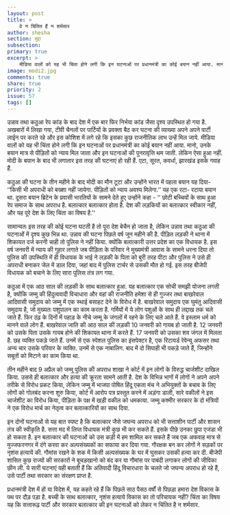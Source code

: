 ```yaml
---
layout: post
title: >
    वे न चिंतित हैं न शर्मसार
author: shesha
section: मुद्दा
subsection:
primary: true
excerpt: >
    मीडिया वालों को यह भी चिंता होने लगी कि इन घटनाओं पर प्रधानमंत्री का कोई बयान नहीं आया. मानो, उनके बयान मात्र से पीड़ितों को न्याय मिल जाता और इन घटनाओं की पुनरावृत्ति थम जाती. लेकिन ऐसा हुआ नहीं. मोदी के बयान के बाद भी लगातार इस तरह की घटनाएं हो रही हैं.
image: modi2.jpg
comments: true
share: true
priority: 2
issue: 57
tags: []
---
```


उन्नाव तथा कठुआ रेप कांड के बाद देश में एक बार फिर निर्भया कांड जैसा दृश्य उपस्थित हो गया है. अखबारों में लिखा गया, टीवी चैनलों पर पार्टियों के प्रवक्ता बैठ कर घटना की व्याख्या अपने अपने पार्टी लाईन पर करते रहे और इस कोशिश में लगे रहे कि इसका कुछ राजनीतिक लाभ उन्हें मिल जाये. मीडिया वालों को यह भी चिंता होने लगी कि इन घटनाओं पर प्रधानमंत्री का कोई बयान नहीं आया. मानो, उनके बयान मात्र से पीड़ितों को न्याय मिल जाता और इन घटनाओं की पुनरावृत्ति थम जाती. लेकिन ऐसा हुआ नहीं. मोदी के बयान के बाद भी लगातार इस तरह की घटनाएं हो रही हैं. एटा, सूरत, कवर्धा, झारखंड इसके गवाह हैं.

कठुआ की घटना के तीन महीने के बाद मोदी का मौन टूटा और उन्होंने भारत में पहला बयान यह दिया- ‘‘किसी भी अपराधी को बख्शा नहीं जायेगा. पीड़ितों को न्याय अवश्य मिलेगा.’’ यह एक रटा- रटाया बयान था. दूसरा बयान ब्रिटेन के प्रवासी भारतियों के सामने देते हुए उन्होंने कहा - ‘‘ छोटी बच्चियों के साथ हुआ रेप समाज के साथ अपराध है. बलात्कार बलात्कार होता है. देश की लड़कियों का बलात्कार स्वीकार नहीं, और यह पूरे देश के लिए चिंता का विषय है.’’

सामान्यतः इस तरह की कोई घटना घटती है तो पूरा देश बेचैन हो जाता है, लेकिन उन्नाव तथा कठुआ की घटनाओं में दृश्य कुछ भिन्न था. उन्नाव की घटना पिछले वर्ष जून महीने की है. पीड़ित लड़की ने थाना में शिकायत दर्ज करनी चाही तो पुलिस ने नहीं किया. क्योंकि बलात्कारी उत्तर प्रदेश का एक विधायक है. इस वर्ष जनवरी में न्याय की गुहार लगाते जब पीड़िता के परिवार ने मुख्यमंत्री आवास के सामने धरना दिया तो पुलिस की उपस्थिति में ही विधायक के भाई ने लड़की के पिता को बुरी तरह पीटा और पुलिस ने उसे ही अपराधी बनाकर जेल में डाल दिया, जहां बाद में पुलिस टार्चर से उसकी मौत हो गई. इस तरह बीजेपी विधायक को बचाने के लिए सारा पुलिस तंत्र लग गया.

कठुआ में एक आठ साल की लड़की के साथ बलात्कार हुआ. यह बलात्कार एक सोची समझी योजना लगती है, क्योंकि जम्मु की हिंदुत्ववादी विचाधारा और वहां की राजनीति हमेशा से ही गुज्जर तथा बाखरेवाल आदिवासी समुदाय को जम्मु में एक स्थाई बसाहट देने के विरोध में है. बाखरेवाल समुदाय एक घुमंतु आदिवासी समुदाय है, जो मुख्यतः पशुपालन का काम करता है. गर्मियों में ये लोग पशुओं के साथ ही लद्दाख तक चले जाते हैं. फिर ठंढ़ के दिनों में पहाड़ के नीचे जम्मू के जंगलों में रहने के लिए चले आते हैं. वे इस्लाम धर्म को मानने वाले लोग हैं. बाखरेवाल जाति की आठ साल की लड़की 10 जनवरी को गायब हो जाती है. 12 जनवरी को उसके पिता उसके गायब होने की शिकायत थाना में करते हैं. 17 जनवरी को उसका शव जंगल में मिलता है. छह व्यक्ति पकड़े जाते हैं. उनमें से एक स्पेशल पुलिस का इंसपेक्टर है, एक रिटायर्ड रेवेन्यू अफसर तथा अन्य चार उसके परिवार के व्यक्ति. उनमें से एक नाबालिग. बाद में दो सिपाही भी पकड़े जाते हैं, जिन्होंने सबूतों को मिटाने का काम किया था.

तीन महीने बाद 9 अप्रैल को जम्मू पुलिस की अपराध शाखा ने कोर्ट में इन लोगों के विरुद्ध चार्जशीट दाखिल किया. उससे ही बलात्कार और हत्या की क्रूरता सामने आती है. देश के विभिन्न भागों में लोगों ने अपने अपने तरीके से विरोध प्रकट किया, लेकिन जम्मू में भाजपा पोषित हिंदू एकता मंच ने अभियुक्तों के बचाव के लिए लोगों को गोलबंद करना शुरु किया, कोर्ट में आरोप पत्र प्रस्तुत करने में अड़ंगा डाली, सारे वकीलों ने इस चार्जशीट का विरोध किया, पीड़िता के पक्ष में खड़ी वकील को धमकाया. जम्मू कश्मीर सरकार के दो मंत्रियों ने एक विरोध मार्च का नेतृत्व कर बलात्कारियों का साथ दिया.

इन दोनों घटनाओं से यह बात स्पष्ट है कि बलात्कार जैसे जघन्य अपराध को भी सत्ताशीन पार्टी और शासन तंत्र की स्वीकृति है. सत्ता मद में लिप्त विधायक मंत्री कुछ भी कर सकते हैं. इसके पीछे उनका छुपा एजंडा भी हो सकता है. इन बलात्कार की घटनाओं को उस कड़ी में हम शामिल कर सकते हैं जब एक अफवाह मात्र से मुज्जफरनगर में दंगे करवा कर अल्पसंख्यकों का सफाया कर दिया गया. गौरक्षक बन कर लोगों ने सड़कों पर नृशंस हत्यायें की. गौमांस रखने के शक में किसी अल्पसंख्यक के घर में घुसकर उसकी हत्या कर दी. बीजेपी शासित कुछ राज्यों की सरकारों ने बूचड़खानो को बंद कर या गौमांस पर पाबंदी लगाकर लोगों की जीविका छीन ली. ये सारी घटनाएं यही बताती हैं कि अतिवादी हिंदू विचारधारा के चलते जो जघन्य अपराध हो रहे हैं, उसे पार्टी तथा सरकार का संरक्षण प्राप्त है.

प्रधानमंत्री देश में हों या विदेश में, यह कहते रहे हैं कि पिछले साठ पैसठ वर्षों से पिछड़ा हमारा देश विकास के पथ पर दौड़ पड़ा है. बच्ची के साथ बलात्कार, नृशंस हत्याये विकास का तो परिचायक नहीं? चिंता का विषय यह कि सत्तारूढ़ पार्टी और सरकार बलात्कार की इन घटनाओं को लेकर न चिंतित है न शर्मसार.